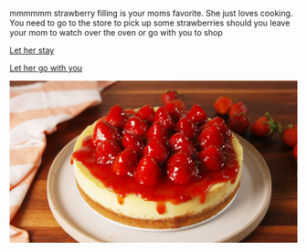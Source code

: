 mmmmmm strawberry filling is your moms favorite. She just loves cooking. You 
need to go to the store to pick up some strawberries should you leave your mom 
to watch over the oven or go with you to shop

[Let her stay](stay.md)        
 
[Let her go with you](together.md)    

![strawberry](strawberry-cheesecake-1.jpg)